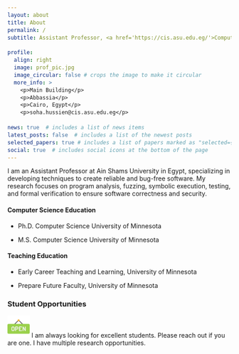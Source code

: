 ```yaml
---
layout: about
title: About
permalink: /
subtitle: Assistant Professor, <a href='https://cis.asu.edu.eg/'>Computer & Information Sciences, ASU</a>. Cairo. Egypt

profile:
  align: right
  image: prof_pic.jpg
  image_circular: false # crops the image to make it circular
  more_info: >
    <p>Main Building</p>
    <p>Abbassia</p>
    <p>Cairo, Egypt</p>
    <p>soha.hussien@cis.asu.edu.eg</p>

news: true  # includes a list of news items
latest_posts: false  # includes a list of the newest posts
selected_papers: true # includes a list of papers marked as "selected={true}"
social: true  # includes social icons at the bottom of the page
---
```


I am an Assistant Professor at Ain Shams University in Egypt, specializing in developing techniques to create reliable and bug-free software. My research focuses on program analysis, fuzzing, symbolic execution, testing, and formal verification to ensure software correctness and security.

#### Computer Science Education
* Ph.D. Computer Science University of Minnesota

* M.S. Computer Science University of Minnesota

[//]: # (* Ph.D. Computer Science Ain Shams University)

[//]: # ()
[//]: # (* M.S. Computer Science Ain Shams University)

#### Teaching Education

* Early Career Teaching and Learning, University of Minnesota

* Prepare Future Faculty, University of Minnesota

### Student Opportunities
<img src="../assets/img/open_img.png" alt="img" width="50"/>
I am always looking for excellent students. Please reach out if you are one. I have multiple research opportunities.
